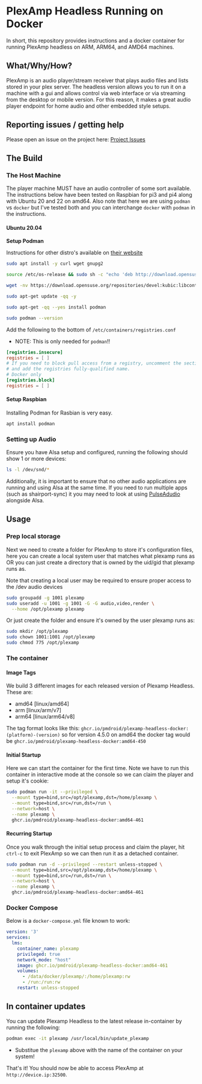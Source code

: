 # PlexAmp Headless Running on Docker
In short, this repository provides instructions and a docker container for running PlexAmp headless on ARM, ARM64, and AMD64 machines.

## What/Why/How?
PlexAmp is an audio player/stream receiver that plays audio files and lists stored in your plex server.  The headless version allows you to run it on a machine with a gui and allows control via web interface or via streaming from the desktop or mobile version. For this reason, it makes a great audio player endpoint for home audio and other embedded style setups.

## Reporting issues / getting help
Please open an issue on the project here: [Project Issues]([https://gitlab.com/zonywhoop/plexamp-headless-docker/-/issues](https://github.com/pmdroid/plexamp-headless-docker/issues))

## The Build
### The Host Machine
The player machine MUST have an audio controller of some sort available. The instructions below have been tested on Raspbian for pi3 and pi4 along with Ubuntu 20 and 22 on amd64. Also note that here we are using `podman` vs `docker` but I've tested both and you can interchange `docker` with `podman` in the instructions.

#### Ubuntu 20.04
**Setup Podman**

Instructions for other distro's available on [their website](https://podman.io/getting-started/installation)

```BASH
sudo apt install -y curl wget gnupg2

source /etc/os-release && sudo sh -c "echo 'deb http://download.opensuse.org/repositories/devel:/kubic:/libcontainers:/stable/xUbuntu_${VERSION_ID}/ /' > sudo tee /etc/apt/sources.list.d/devel:kubic:libcontainers:stable.list"

wget -nv https://download.opensuse.org/repositories/devel:kubic:libcontainers:stable/xUbuntu_${VERSION_ID}/Release.key -O- | sudo apt-key add -

sudo apt-get update -qq -y

sudo apt-get -qq --yes install podman

sudo podman --version
```
Add the following to the bottom of `/etc/containers/registries.conf` 
* NOTE: This is only needed for `podman`!!
```TOML
[registries.insecure]
registries = [ ]
# If you need to block pull access from a registry, uncomment the section below
# and add the registries fully-qualified name.
# Docker only
[registries.block]
registries = [ ]
```

#### Setup Raspbian
Installing Podman for Rasbian is very easy.
```BASH
apt install podman
```

### Setting up Audio
Ensure you have Alsa setup and configured, running the following should show 1 or more devices:
```BASH
ls -l /dev/snd/*
```

Additionally, it is important to ensure that no other audio applications are running and using Alsa at the same time. If you need to run multiple apps (such as shairport-sync) it you may need to look at using [PulseAdudio](Docs/Pulseaudio.md) alongside Alsa.


## Usage
### Prep local storage
Next we need to create a folder for PlexAmp to store it's configuration files, here you can create a local system user that matches what plexamp runs as OR you can just create a directory that is owned by the uid/gid that plexamp runs as.

Note that creating a local user may be required to ensure proper access to the /dev audio devices
```BASH
sudo groupadd -g 1001 plexamp
sudo useradd -u 1001 -g 1001 -G -G audio,video,render \
  --home /opt/plexamp plexamp
```


Or just create the folder and ensure it's owned by the user plexamp runs as:
```BASH
sudo mkdir /opt/plexamp
sudo chown 1001:1001 /opt/plexamp
sudo chmod 775 /opt/plexamp
```

### The container
#### Image Tags
We build 3 different images for each released version of Plexamp Headless.  These are:
* amd64 [linux/amd64]
* arm [linux/arm/v7]
* arm64 [linux/arm64/v8] 

The tag format looks like this:
`ghcr.io/pmdroid/plexamp-headless-docker:(platform)-(version)` so for version 4.5.0 on amd64 the docker tag would be `ghcr.io/pmdroid/plexamp-headless-docker:amd64-450`

#### Initial Startup
Here we can start the container for the first time. Note we have to run this container in interactive mode at the console so we can claim the player and setup it's cookie:

```BASH
sudo podman run -it --privileged \
  --mount type=bind,src=/opt/plexamp,dst=/home/plexamp \
  --mount type=bind,src=/run,dst=/run \
  --network=host \
  --name plexamp \
  ghcr.io/pmdroid/plexamp-headless-docker:amd64-461
```

#### Recurring Startup
Once you walk through the initial setup process and claim the player, hit `ctrl-c` to exit PlexAmp so we can then run it as a detached container.

```BASH
sudo podman run -d --privileged --restart unless-stopped \
  --mount type=bind,src=/opt/plexamp,dst=/home/plexamp \
  --mount type=bind,src=/run,dst=/run \
  --network=host \
  --name plexamp \
  ghcr.io/pmdroid/plexamp-headless-docker:amd64-461
```

### Docker Compose
Below is a `docker-compose.yml` file known to work:

```YAML
version: '3'
services:
  lms:
    container_name: plexamp
    privileged: true
    network_mode: "host"
    image: ghcr.io/pmdroid/plexamp-headless-docker:amd64-461
    volumes:
      - /data/docker/plexamp/:/home/plexamp:rw
      - /run:/run:rw
    restart: unless-stopped
```

## In container updates
You can update Plexamp Headless to the latest release in-container by running the following:
```BASH
podman exec -it plexamp /usr/local/bin/update_plexamp
```
* Substitue the `plexamp` above with the name of the container on your system!


That's it! You should now be able to access PlexAmp at `http://device.ip:32500`. 
